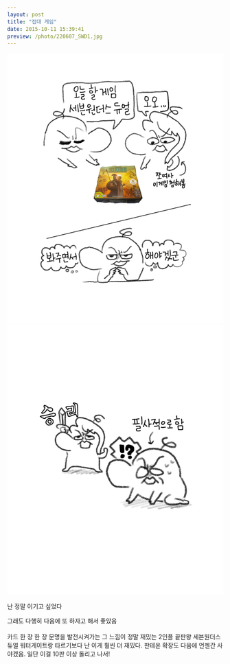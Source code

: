 ```yaml
---
layout: post
title: "접대 게임"
date: 2015-10-11 15:39:41
preview: /photo/220607_SWD1.jpg
---
```


<img src="/photo/220607_SWD1.jpg" width="1000">
<img src="/photo/220607_SWD2.jpg" width="1000">

난 정말 이기고 싶었다

그래도 다행히 다음에 또 하자고 해서 좋았음
<br/><br/>
카드 한 장 한 장 문명을 발전시켜가는 그 느낌이 정말 재밌는 2인플 끝판왕 세븐원더스 듀얼
워터게이트랑 타르기보다 난 이게 훨씬 더 재밌다.
판테온 확장도 다음에 언젠간 사야겠음. 일단 이걸 10판 이상 돌리고 나서!
